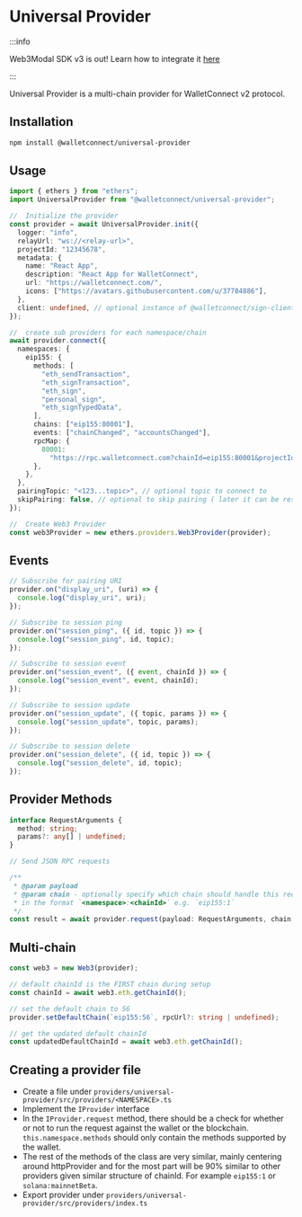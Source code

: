 # Universal Provider

:::info

Web3Modal SDK v3 is out! Learn how to integrate it [here](http://localhost:3000/web3modal/about)

:::

Universal Provider is a multi-chain provider for WalletConnect v2 protocol.

## Installation

```bash npm2yarn
npm install @walletconnect/universal-provider
```

## Usage

```typescript
import { ethers } from "ethers";
import UniversalProvider from "@walletconnect/universal-provider";

//  Initialize the provider
const provider = await UniversalProvider.init({
  logger: "info",
  relayUrl: "ws://<relay-url>",
  projectId: "12345678",
  metadata: {
    name: "React App",
    description: "React App for WalletConnect",
    url: "https://walletconnect.com/",
    icons: ["https://avatars.githubusercontent.com/u/37784886"],
  },
  client: undefined, // optional instance of @walletconnect/sign-client
});

//  create sub providers for each namespace/chain
await provider.connect({
  namespaces: {
    eip155: {
      methods: [
        "eth_sendTransaction",
        "eth_signTransaction",
        "eth_sign",
        "personal_sign",
        "eth_signTypedData",
      ],
      chains: ["eip155:80001"],
      events: ["chainChanged", "accountsChanged"],
      rpcMap: {
        80001:
          "https://rpc.walletconnect.com?chainId=eip155:80001&projectId=<your walletconnect project id>",
      },
    },
  },
  pairingTopic: "<123...topic>", // optional topic to connect to
  skipPairing: false, // optional to skip pairing ( later it can be resumed by invoking .pair())
});

//  Create Web3 Provider
const web3Provider = new ethers.providers.Web3Provider(provider);
```

## Events

```typescript
// Subscribe for pairing URI
provider.on("display_uri", (uri) => {
  console.log("display_uri", uri);
});

// Subscribe to session ping
provider.on("session_ping", ({ id, topic }) => {
  console.log("session_ping", id, topic);
});

// Subscribe to session event
provider.on("session_event", ({ event, chainId }) => {
  console.log("session_event", event, chainId);
});

// Subscribe to session update
provider.on("session_update", ({ topic, params }) => {
  console.log("session_update", topic, params);
});

// Subscribe to session delete
provider.on("session_delete", ({ id, topic }) => {
  console.log("session_delete", id, topic);
});
```

## Provider Methods

```typescript
interface RequestArguments {
  method: string;
  params?: any[] | undefined;
}

// Send JSON RPC requests

/**
 * @param payload
 * @param chain - optionally specify which chain should handle this request
 * in the format `<namespace>:<chainId>` e.g. `eip155:1`
 */
const result = await provider.request(payload: RequestArguments, chain: string | undefined);
```

## Multi-chain

```typescript
const web3 = new Web3(provider);

// default chainId is the FIRST chain during setup
const chainId = await web3.eth.getChainId();

// set the default chain to 56
provider.setDefaultChain(`eip155:56`, rpcUrl?: string | undefined);

// get the updated default chainId
const updatedDefaultChainId = await web3.eth.getChainId();

```

## Creating a provider file

- Create a file under `providers/universal-provider/src/providers/<NAMESPACE>.ts`
- Implement the `IProvider` interface
- In the `IProvider.request` method, there should be a check for whether or not
  to run the request against the wallet or the blockchain.
  `this.namespace.methods` should only contain the methods supported by the
  wallet.
- The rest of the methods of the class are very similar, mainly centering around
  httpProvider and for the most part will be 90% similar to other providers
  given similar structure of chainId. For example `eip155:1` or
  `solana:mainnetBeta`.
- Export provider under `providers/universal-provider/src/providers/index.ts`
